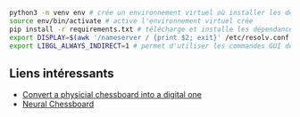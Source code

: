 ```bash
python3 -m venv env # crée un environnement virtuel où installer les dépendances du programme
source env/bin/activate # active l'environnement virtuel crée
pip install -r requirements.txt # télécharge et installe les dépendances de cet environnement
export DISPLAY=$(awk '/nameserver / {print $2; exit}' /etc/resolv.conf 2>/dev/null):0
export LIBGL_ALWAYS_INDIRECT=1 # permet d'utiliser les commandes GUI de OpenCV via WSL2 avec VcXsrv
```

## Liens intéressants
* [Convert a physicial chessboard into a digital one](https://tech.bakkenbaeck.com/post/chessvision)
* [Neural Chessboard](https://github.com/maciejczyzewski/neural-chessboard)